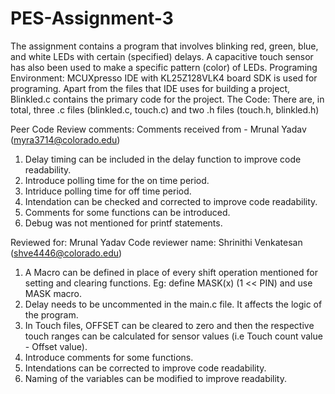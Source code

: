 # PES-Assignment-3
The assignment contains a program that involves blinking red, green, blue, and white LEDs with certain (specified) delays. A capacitive touch sensor has also been used to make a specific pattern (color) of LEDs. Programing Environment: MCUXpresso IDE with KL25Z128VLK4 board SDK is used for programing. Apart from the files that IDE uses for building a project, Blinkled.c contains the primary code for the project. The Code: There are, in total, three .c files (blinkled.c, touch.c) and two .h files (touch.h, blinkled.h)

Peer Code Review comments:
Comments received from - Mrunal Yadav (myra3714@colorado.edu)

1. Delay timing can be included in the delay function to improve code readability. 
2. Introduce polling time for the on time period.
3. Intriduce polling time for off time period.
3. Intendation can be checked and corrected to improve code readability. 
4. Comments for some functions can be introduced.
5. Debug was not mentioned for printf statements.



Reviewed for: Mrunal Yadav 
Code reviewer name: Shrinithi Venkatesan (shve4446@colorado.edu)

1. A Macro can be defined in place of every shift operation mentioned for setting and clearing functions. Eg: define MASK(x) (1 << PIN) and use MASK macro.
2. Delay needs to be uncommented in the main.c file. It affects the logic of the program.
3. In Touch files, OFFSET can be cleared to zero and then the respective touch ranges can be calculated for sensor values (i.e Touch count value - Offset value).
4. Introduce comments for some functions.
5. Intendations can be corrected to improve code readability. 
6. Naming of the variables can be modified to improve readability.


